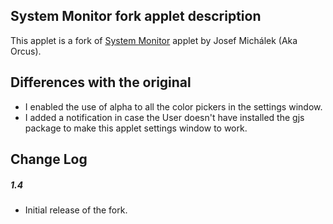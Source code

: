 ## System Monitor fork applet description

This applet is a fork of [System Monitor](https://cinnamon-spices.linuxmint.com/applets/view/88) applet by Josef Michálek (Aka Orcus).

## Differences with the original
- I enabled the use of alpha to all the color pickers in the settings window.
- I added a notification in case the User doesn't have installed the gjs package to make this applet settings window to work.

## Change Log

##### 1.4
- Initial release of the fork.

